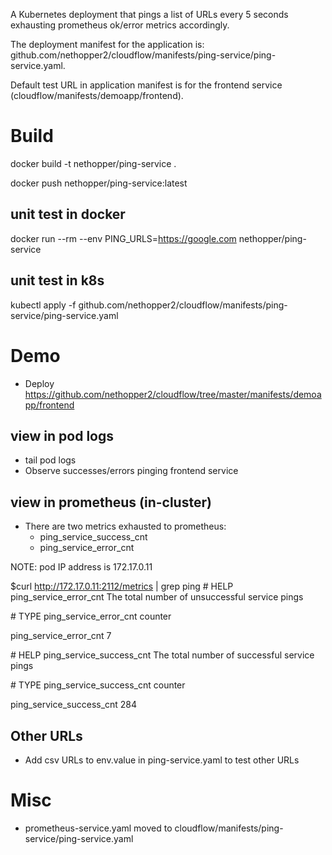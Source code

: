 A Kubernetes deployment that pings a list of URLs every 5 seconds exhausting prometheus ok/error metrics accordingly.

The deployment manifest for the application is: github.com/nethopper2/cloudflow/manifests/ping-service/ping-service.yaml.

Default test URL in application manifest is for the frontend service (cloudflow/manifests/demoapp/frontend).

# Build
docker build -t nethopper/ping-service .

docker push nethopper/ping-service:latest

## unit test in docker
docker run --rm --env PING_URLS=https://google.com nethopper/ping-service

## unit test in k8s
kubectl apply -f github.com/nethopper2/cloudflow/manifests/ping-service/ping-service.yaml

# Demo
  - Deploy https://github.com/nethopper2/cloudflow/tree/master/manifests/demoapp/frontend

## view in pod logs
  - tail pod logs
  - Observe successes/errors pinging frontend service

## view in prometheus (in-cluster)
  - There are two metrics exhausted to prometheus:
      + ping_service_success_cnt
      + ping_service_error_cnt

  NOTE: pod IP address is 172.17.0.11
  
  $curl http://172.17.0.11:2112/metrics | grep ping
  \# HELP ping_service_error_cnt The total number of unsuccessful service pings
  
  \# TYPE ping_service_error_cnt counter
  
  ping_service_error_cnt 7
  
  \# HELP ping_service_success_cnt The total number of successful service pings
  
  \# TYPE ping_service_success_cnt counter
  
  ping_service_success_cnt 284

## Other URLs
  - Add csv URLs to env.value in ping-service.yaml to test other URLs

# Misc
  - prometheus-service.yaml moved to cloudflow/manifests/ping-service/ping-service.yaml

